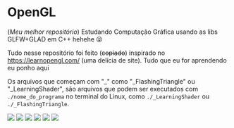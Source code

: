 # OpenGL
(*Meu melhor repositório*) Estudando Computação Gráfica usando as libs GLFW+GLAD em C++ hehehe 😜

Tudo nesse repositório foi feito (~~copiado~~) inspirado no https://learnopengl.com/ (uma delícia de site). Tudo que eu for aprendendo eu ponho aqui

Os arquivos que começam com "_" como "_FlashingTriangle" ou "_LearningShader", são arquivos que podem ser executados com `./nome_do_programa` no terminal do Linux, como `./_LearningShader` ou `./_FlashingTriangle`.

![](https://cdn.discordapp.com/attachments/741550250916970536/836612992564461578/simplescreenrecorder-2021-04-27_12.33.34-_online-video-cutter.com_.gif)
![](https://cdn.discordapp.com/attachments/741550250916970536/837078220188418058/unknown.png)
![](https://cdn.discordapp.com/attachments/741550250916970536/836344626184061029/unknown.png)
![](https://cdn.discordapp.com/attachments/741550250916970536/835184163778461696/unknown.png)
![](https://cdn.discordapp.com/attachments/741550250916970536/835183968583286854/unknown.png)
![](https://cdn.discordapp.com/attachments/741550250916970536/835183742272012348/unknown.png)
